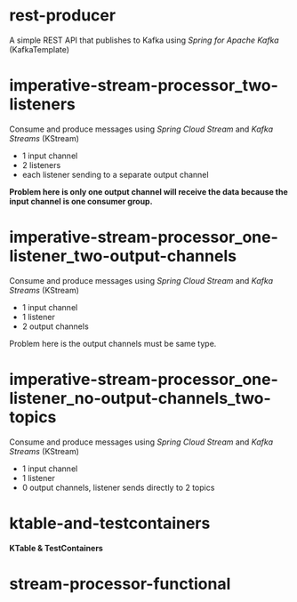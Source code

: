 # rest-producer

A simple REST API that publishes to Kafka using *Spring for Apache Kafka* (KafkaTemplate)

# imperative-stream-processor_two-listeners

Consume and produce messages using *Spring Cloud Stream* and *Kafka Streams* (KStream)

* 1 input channel
* 2 listeners 
* each listener sending to a separate output channel

**Problem here is only one output channel will receive the data because the input channel is one consumer group.**

# imperative-stream-processor_one-listener_two-output-channels

Consume and produce messages using *Spring Cloud Stream* and *Kafka Streams* (KStream)

* 1 input channel
* 1 listener
* 2 output channels

Problem here is the output channels must be same type.

# imperative-stream-processor_one-listener_no-output-channels_two-topics

Consume and produce messages using *Spring Cloud Stream* and *Kafka Streams* (KStream)

* 1 input channel
* 1 listener
* 0 output channels, listener sends directly to 2 topics

# ktable-and-testcontainers

**KTable & TestContainers**


# stream-processor-functional

